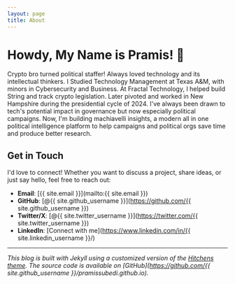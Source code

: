 ```yaml
---
layout: page
title: About
---
```


# Howdy, My Name is Pramis! 👋

Crypto bro turned political staffer!
Always loved technology and its intellectual thinkers. I Studied Technology Management at Texas A&M, with minors in Cybersecurity and Business. At Fractal Technology, I helped build String and track crypto legislation. Later pivoted and worked in New Hampshire during the presidential cycle of 2024. I've always been drawn to tech's potential impact in governance but now especially political campaigns. Now, I'm building machiavelli insights, a modern all in one political intelligence platform to help campaigns and political orgs save time and produce better research.

## Get in Touch

I'd love to connect! Whether you want to discuss a project, share ideas, or just say hello, feel free to reach out:

- **Email**: [{{ site.email }}](mailto:{{ site.email }})
- **GitHub**: [@{{ site.github_username }}](https://github.com/{{ site.github_username }})
- **Twitter/X**: [@{{ site.twitter_username }}](https://twitter.com/{{ site.twitter_username }})
- **LinkedIn**: [Connect with me](https://www.linkedin.com/in/{{ site.linkedin_username }}/)

---

*This blog is built with Jekyll using a customized version of the [Hitchens theme](https://github.com/patdryburgh/hitchens). The source code is available on [GitHub](https://github.com/{{ site.github_username }}/pramissubedi.github.io).*
